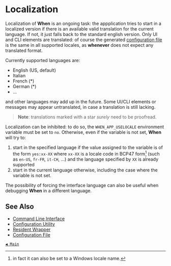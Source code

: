 # Localization

Localization of **When** is an ongoing task: the appplication tries to start in a localized version if there is an available valid translation for the current language. If not, it just falls back to the standard english version. Only UI and CLI elements are translated: of course the generated [configuration file](configfile.md) is the same in all supported locales, as **whenever** does not expect any translated format.

Currently supported languages are:

* English (US, default)
* Italian
* French (*)
* German (*)
* ...

and other languages may add up in the future. Some UI/CLI elements or messages may appear untranslated, in case a translation is still lacking.

> **Note**: translations marked with a star _surely_ need to be proofread.

Localization can be inhibited: to do so, the `WHEN_APP_USELOCALE` environment variable must be set to `no`. Otherwise, even if the variable is not set, **When** will try to:

1. start in the specified language if the value assigned to the variable is of the form `yes:xx-XX` where `xx-XX` is a locale code in BCP47 form[^1] (such as `en-US`, `fr-FR`, `it-CH`, ...) and the language specified by `XX` is already supported
2. start in the current language otherwise, including the case where the variable is not set.

The possibility of forcing the interface language can also be useful when debugging **When** in a different language.


## See Also

* [Command Line Interface](cli.md)
* [Configuration Utility](cfgform.md)
* [Resident Wrapper](tray.md)
* [Configuration File](configfile.md)


[`◀ Main`](main.md)


[^1]: in fact it can also be set to a Windows locale name.
